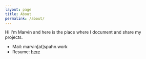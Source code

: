 ```yaml
---
layout: page
title: About
permalink: /about/
---
```

Hi I'm Marvin and here is the place where I document and share my projects.
* Mail: marvin[at]spahn.work
* Resume: [here](https://www.google.com)
